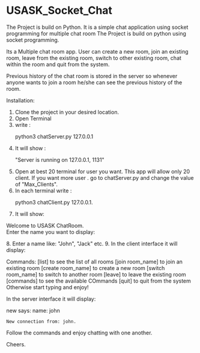# USASK_Socket_Chat
The Project is build on Python. It is a simple chat application using socket programming for multiple chat room
The Project is build on python using socket programming.

Its a Multiple chat room app. User can create a new room, join an existing room, leave from the existing room, switch to other existing room, chat within the room and quit from the system. 

Previous history of the chat room is stored in the server so whenever anyone wants to join a room he/she can see the previous history of the room.

Installation:

1. Clone the project in your desired location.
2. Open Terminal
3. write : <p>python3 chatServer.py 127.0.0.1</p>
4. It will show :
    <p>"Server is running on 127.0.0.1, 1131"</p>
5. Open at best 20 terminal for user you want. This app will allow only 20 client. If you want more user . go to chatServer.py and change the value of  "Max_Clients". 
6. In each terminal write : 
    <p>python3 chatClient.py 127.0.0.1.</p> 
7. It will show:
<p>
    Welcome to USASK ChatRoom.<br>
    Enter the name you want to display:
</p>
8. Enter a name like: "John", "Jack" etc.
9. In the client interface it will display:
<p>
    Commands:
    [list] to see the list of all rooms
    [join room_name] to join an existing room
    [create room_name] to create a new room
    [switch room_name] to switch to another room
    [leave] to leave the existing room
    [commands] to see the available COmmands
    [quit] to quit from the system
    Otherwise start typing and enjoy!
</p>

In the server interface it will display:
<p>
    new says: name: john

    New connection from: john.
</p>
Follow the commands and enjoy chatting with one another.

Cheers.
